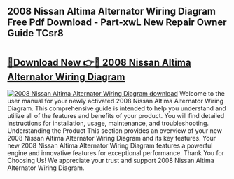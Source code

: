 ## 2008 Nissan Altima Alternator Wiring Diagram Free Pdf Download - Part-xwL New Repair Owner Guide TCsr8

# <h2><a href="http://dfln1p2.blite.top/?on=2008+Nissan+Altima+Alternator+Wiring+Diagram">🔗Download New 👉🔴 2008 Nissan Altima Alternator Wiring Diagram</a></h2>

[![2008 Nissan Altima Alternator Wiring Diagram download](https://i.imgur.com/lujVjoI.png)](http://dfln1p2.blite.top/?on=2008+Nissan+Altima+Alternator+Wiring+Diagram)
Welcome to the user manual for your newly activated 2008 Nissan Altima Alternator Wiring Diagram. This comprehensive guide is intended to help you understand and utilize all of the features and benefits of your product. You will find detailed instructions for installation, usage, maintenance, and troubleshooting. Understanding the Product This section provides an overview of your new 2008 Nissan Altima Alternator Wiring Diagram and its key features. Your new 2008 Nissan Altima Alternator Wiring Diagram features a powerful engine and innovative features for exceptional performance. Thank You for Choosing Us! We appreciate your trust and support 2008 Nissan Altima Alternator Wiring Diagram.
